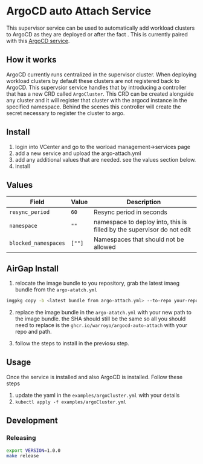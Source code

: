 # ArgoCD auto Attach Service

This supervisor service can be used to automatically add workload clusters to ArgoCD as they are deployed or after the fact . This is currently paired with this [ArgoCD service](https://vsphere-tmm.github.io/Supervisor-Services/#argocd-operator).


## How it works

ArgoCD currently runs centralized in the supervisor cluster. When deploying workload clusters by default these clusters are not registered back to ArgoCD. This supervsior service handles that by introducing a controller that has a new CRD called `ArgoCluster`. This CRD can be created alongside any cluster and it will register that cluster with the argocd instance in the specified namespace. Behind the scenes this controller will create the secret necessary to register the cluster to argo.

## Install

1. login into VCenter and go to the worload management->services page
2. add a new service and upload the argo-attach.yml
3. add any additional values that are needed. see the values section below.
4. install


## Values
| Field               | Value         | Description |
|--------------------|---------------|-------------|
| `resync_period`     | `60`          | Resync period in seconds |
| `namespace`         | `""`          | namespace to deploy into, this is filled by the supervisor do not edit|
| `blocked_namespaces`| `[""]`        | Namespaces that should not be allowed |

## AirGap Install

1. relocate the image bundle to you repository, grab the latest imaeg bundle from the `argo-atatch.yml`

```bash
imgpkg copy -b <latest bundle from argo-attach.yml> --to-repo your-repo.com/argocd-auto-attach
```

2. replace the image bundle in the `argo-atatch.yml` with your new path to the image bundle. the SHA should still be the same so all you should need to replace is the `ghcr.io/warroyo/argocd-auto-attach` with your repo and path.

3. follow the steps to install in the previosu step. 


## Usage

Once the service is installed and also ArgoCD is installed. Follow these steps

1. update the yaml in the `examples/argoCluster.yml` with your details
2. `kubectl apply -f examples/argoCluster.yml`

## Development
 

### Releasing

```bash
export VERSION=1.0.0
make release
```

